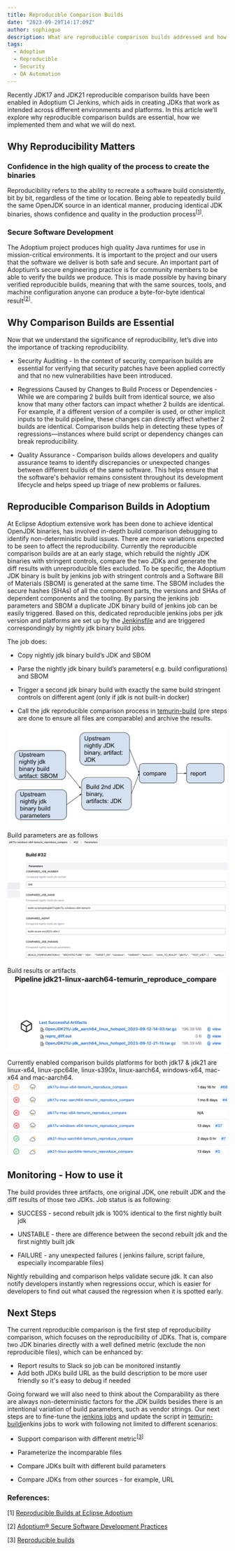 ```yaml
---
title: Reproducible Comparison Builds
date: "2023-09-29T14:17:09Z"
author: sophiaguo
description: What are reproducible comparison builds addressed and how are they implemented in Adoptium.
tags:
  - Adoptium
  - Reproducible
  - Security
  - QA Automation
---
```


Recently JDK17 and JDK21 reproducible comparison builds have been enabled in Adoptium CI Jenkins, which aids in creating JDKs that work as intended across different environments and platforms. In this article we’ll explore why reproducible comparison builds are essential, how we implemented them and what we will do next.

## Why Reproducibility Matters

### Confidence in the high quality of the process to create the binaries

Reproducibility refers to the ability to recreate a software build consistently, bit by bit, regardless of the time or location. Being able to repeatedly build the same OpenJDK source in an identical manner, producing identical JDK binaries, shows confidence and quality in the production process<sup>\[[1](https://adoptium.net/blog/2022/06/adoptium-reproducible-builds/)\]</sup>.

### Secure Software Development

The Adoptium project produces high quality Java runtimes for use in mission-critical environments. It is important to the project and our users that the software we deliver is both safe and secure. An important part of Adoptium’s secure engineering practice is for community members to be able to verify the builds we produce. This is made possible by having binary verified reproducible builds, meaning that with the same sources, tools, and machine configuration anyone can produce a byte-for-byte identical result<sup>\[[2](https://adoptium.net/docs/secure-software/)\]</sup>.

## Why Comparison Builds are Essential

Now that we understand the significance of reproducibility, let’s dive into the importance of tracking reproducibility.

- Security Auditing - In the context of security, comparison builds are essential for verifying that security patches have been applied correctly and that no new vulnerabilities have been introduced.

- Regressions Caused by Changes to Build Process or Dependencies - While we are comparing 2 builds built from identical source, we also know that many other factors can impact whether 2 builds are identical. For example, if a different version of a compiler is used, or other implicit inputs to the build pipeline, these changes can directly affect whether 2 builds are identical. Comparison builds help in detecting these types of regressions—instances where build script or dependency changes can break reproducibility.

- Quality Assurance - Comparison builds allows developers and quality assurance teams to identify discrepancies or unexpected changes between different builds of the same software. This helps ensure that the software's behavior remains consistent throughout its development lifecycle and helps speed up triage of new problems or failures.

## Reproducible Comparison Builds in Adoptium

At Eclipse Adoptium extensive work has been done to achieve identical OpenJDK binaries, has involved in-depth build comparison debugging to identify non-deterministic build issues. There are more variations expected to be seen to affect the reproducibility.
Currently the reproducible comparison builds are at an early stage, which rebuild the nightly JDK binaries with stringent controls, compare the two JDKs and generate the diff results with unreproducible files excluded.
To be specific, the Adoptium JDK binary is built by jenkins job with stringent controls and a Software Bill of Materials (SBOM) is generated at the same time. The SBOM includes the secure hashes (SHAs) of all the component parts, the versions and SHAs of dependent components and the tooling. By parsing the jenkins job parameters and SBOM a duplicate JDK binary build of jenkins job can be easily triggered. Based on this, dedicated reproducible jenkins jobs per jdk version and platforms are set up by the [Jenkinsfile](https://github.com/adoptium/ci-jenkins-pipelines/blob/master/tools/reproduce_comparison/Jenkinsfile) and are triggered correspondingly by nightly jdk binary build jobs.

The job does:

- Copy nightly jdk binary build’s JDK and SBOM

- Parse the nightly jdk binary build’s parameters( e.g. build configurations) and SBOM

- Trigger a second jdk binary build with exactly the same build stringent controls on different agent (only if jdk is not built-in docker)

- Call the jdk reproducible comparison process in [temurin-build](https://github.com/adoptium/temurin-build/tree/master/tooling) (pre steps are done to ensure all files are comparable) and archive the results.

![Build flow](buildFlow.png)

Build parameters are as follows
![Build parameters](parameter.png)

Build results or artifacts
![Build results](result.png)

Currently enabled comparison builds platforms for both jdk17 & jdk21 are linux-x64, linux-ppc64le, linux-s390x, linux-aarch64, windows-x64, mac-x64 and mac-aarch64.
![Enabled builds](builds.png)

## Monitoring - How to use it

The build provides three artifacts, one original JDK, one rebuilt JDK and the diff results of those two JDKs. Job status is as following:

- SUCCESS - second rebuilt jdk is 100% identical to the first nightly built jdk

- UNSTABLE - there are difference between the second rebuilt jdk and the first nightly built jdk

- FAILURE - any unexpected failures ( jenkins failure, script failure, especially incomparable files)

Nightly rebuilding and comparison helps validate secure jdk. It can also notify developers instantly when regressions occur, which is easier for developers to find out what caused the regression when it is spotted early.

## Next Steps

The current reproducible comparison is the first step of reproducibility comparison, which focuses on the reproducibility of JDKs. That is, compare two JDK binaries directly with a well defined metric (exclude the non reproducible files), which can be enhanced by:

- Report results to Slack so job can be monitored instantly
- Add both JDKs build URL as the build description to be more user friendly so it's easy to debug if needed

Going forward we will also need to think about the Comparability as there are always non-deterministic factors for the JDK builds besides there is an intentional variation of build parameters, such as vendor strings. Our next steps are to fine-tune the [jenkins jobs](https://github.com/adoptium/ci-jenkins-pipelines/blob/master/tools/reproduce_comparison/Jenkinsfile) and update the script in [temurin-build](https://github.com/adoptium/temurin-build/tree/master/tooling)jenkins jobs to work with following not limited to different scenarios:

- Support comparison with different metric<sup>\[[3](https://reproducible-builds.org/citests/)\]</sup>

- Parameterize the incomparable files

- Compare JDKs built with different build parameters

- Compare JDKs from other sources - for example, URL

### References:

\[1\] [Reproducible Builds at Eclipse Adoptium](https://adoptium.net/blog/2022/06/adoptium-reproducible-builds/)

\[2\] [Adoptium® Secure Software Development Practices](https://adoptium.net/docs/secure-software/)

\[3\] [Reproducible builds](https://reproducible-builds.org/citests/)

